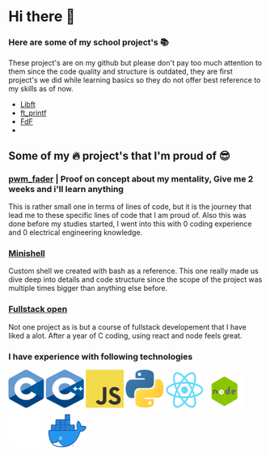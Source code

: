 # Hi there 👋

### Here are some of my school project's 📚
These project's are on my github but please don't pay too much attention to them
since the code quality and structure is outdated, they are first project's we did
while learning basics so they do not offer best reference to my skills as of now.
- [Libft](https://github.com/joonasmykkanen/Libft)
- [ft_printf](https://github.com/joonasmykkanen/ft_printf)
- [FdF](https://github.com/joonasmykkanen/FdF)
- <a href="https://github.com/joonasmykkanen/getnextline" style="color: white;">GetNextLine</a>

## Some of my 🔥 project's that I'm proud of 😎
### [pwm_fader](https://github.com/joonasmykkanen/pwm_fader) | Proof on concept about my mentality, Give me 2 weeks and i'll learn anything
This is rather small one in terms of lines of code, but it is the journey that lead me to these specific lines of code that I am proud of.
Also this was done before my studies started, I went into this with 0 coding experience and 0 electrical engineering knowledge.

### [Minishell](https://github.com/joonasmykkanen/minishell)
Custom shell we created with bash as a reference. This one really made us dive deep into details and code structure since the scope
of the project was multiple times bigger than anything else before.

### [Fullstack open]([https://www.google.com](https://github.com/joonasmykkanen/fullstack))
Not one project as is but a course of fullstack developement that I have liked a alot. After a year of C coding, using react and node
feels great.



### I have experience with following technologies
<img src="./C_Logo.png?raw=true" width="70" height="75"> <img src="./CPlusPlus.svg?raw=true" width="75" height="75">
<img src="./JS.svg" width="75" height="75"> <img src="./Python.svg?raw=true" width="75" height="75">
<img src="./React-icon.svg.png?raw=true" width="75" height="70"> <img src="./node.png?raw=true" width="75" height="65">
<img src="./Git-Icon-White.png?raw=true" width="75" height="75"> <img src="./Moby-logo.png?raw=true" width="75" height="65">
